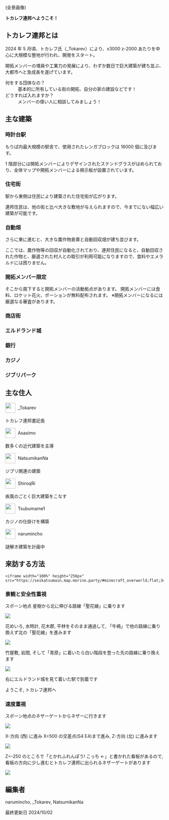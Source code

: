 (全景画像)

**トカレフ連邦へようこそ！**

## トカレフ連邦とは

2024 年 5 月頃、トカレフ氏（\_Tokarev）により、x3000 z-2000 あたりを中心に大規模な整地が行われ、開発をスタート。

開拓メンバーの増員や工業力の発展により、わずか数日で巨大建築が建ち並ぶ、大都市へと急成長を遂げています。

<dl>
  <dt>何をする団体なの？</dt>
  <dd>基本的に所有している街の開拓、自分の家の建設などです！</dd>
  <dt>どうすれば入れますか？</dt>
  <dd>メンバーの偉い人に相談してみましょう！</dd>
  <dt></dt>
</dl>

## 主な建築

### 時計台駅

もりぱ内最大規模の駅舎で、使用されたレンガブロックは 16000 個に及びます。

1 階部分には開拓メンバーによりデザインされたステンドグラスがはめられており、全体マップや開拓メンバーによる掲示板が設置されています。

### 住宅街

駅から東側は住民により建築された住宅街が広がります。

連邦住民は、他の街と比べ大きな敷地が与えられますので、今までにない幅広い建築が可能です。

### 自動畑

さらに東に進むと、大きな農作物倉庫と自動回収畑が建ち並びます。

ここでは、農作物等の回収が自動化されており、連邦住民になると、自動回収された作物と、厳選された村人との取引が利用可能になりますので、食料やエメラルドには困りません。

### 開拓メンバー限定

そこから南下すると開拓メンバーの活動拠点があります。
開拓メンバーには食料、ロケット花火、ポーションが無料配布されます。
※開拓メンバーになるには厳選なる審査があります。

### 商店街

### エルドランド城

### 銀行

### カジノ

### ジブリパーク

## 主な住人

<div class="user">
  <img class="skin" src="https://narumincho-minecraft.deno.dev/skin?uuid=e6f63da248754a6a9915928fc9d29381">
  _Tokarev
</div>

トカレフ連邦書記長

<div class="user">
  <img class="skin" src="https://narumincho-minecraft.deno.dev/skin?uuid=4945bdbfa96b45e1914e5d9b59856387">
  Asasimo
</div>

数多くの近代建築を主導

<div class="user">
  <img class="skin" src="https://narumincho-minecraft.deno.dev/skin?uuid=ed73b427af364327883183d33d89b33f">
  NatsumikanNa
</div>

ジブリ関連の建築

<div class="user">
  <img class="skin" src="https://narumincho-minecraft.deno.dev/skin?uuid=d3b3783bf09b4c3486d2c4494feef22a">
  ShiroqRi
</div>

疾風のごとく巨大建築をこなす

<div class="user">
  <img class="skin" src="https://narumincho-minecraft.deno.dev/skin?uuid=fde84dac74a44a5782f94e8fe8113223">
  Tsubumame1
</div>

カジノの仕掛けを構築

<div class="user">
  <img class="skin" src="https://narumincho-minecraft.deno.dev/skin?uuid=5d55d36a9eaa4978a18f455f354640f6">
  narumincho
</div>

謎解き建築を計画中

## 来訪する方法

```
<iframe width="100%" height="256px" src="https://seikatsumain.map.morino.party/#minecraft_overworld;flat;3449,64,-2029;2">
```

### 景観と安全性重視

スポーン地点 星樹から北に伸びる路線「聖花線」に乗ります

![](img/tokarev-federation-route-0.png)

花めいろ, 水時計, 花木郡, 平林をそのまま通過して, 「牛嶋」で他の路線に乗り換えず北の「聖花線」を進みます

![](img/tokarev-federation-route-1.png)

竹屋敷, 岩間, そして「青原」に着いたら白い階段を登った先の路線に乗り換えます

![](img/tokarev-federation-route-2.png)

右にエルドランド城を見て着いた駅で到着です

ようこそ, トカレフ連邦へ

### 速度重視

スポーン地点のネザーゲートからネザーに行きます

![](img/tokarev-federation-route-nether-0.png)

X-方向 (西) に進み X=500 の交差点(S4 E4)まで進み, Z-方向 (北) に進みます

![](img/tokarev-federation-route-nether-1.png)

Z=-250 のところで「とかれふれんぽう! こっち ←」と書かれた看板があるので, 看板の方向に少し進むとトカレフ連邦に出られるネザーゲートがあります

![](img/tokarev-federation-route-nether-2.png)

## 編集者

narumincho, \_Tokarev, NatsumikanNa

最終更新日 2024/10/02

<style>
  .user {
    display: flex;
    align-items: center;
    gap: 8px;
  }

  .skin {
    width: 32px;
    height: 32px;
    image-rendering: pixelated;
  }
</style>
